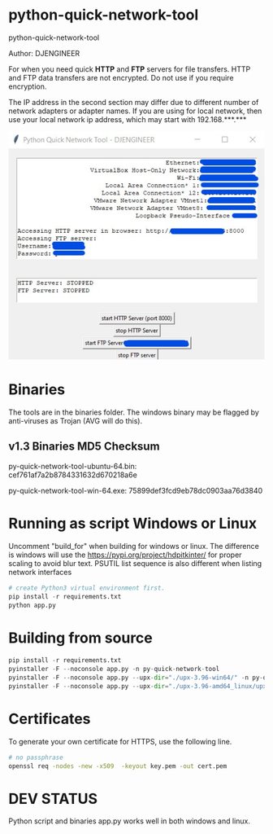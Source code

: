# python-quick-network-tool
python-quick-network-tool

Author: DJENGINEER

For when you need quick **HTTP** and **FTP** servers for file transfers. HTTP and FTP data transfers are not encrypted. Do not use if you require encryption.

The IP address in the second section may differ due to different number of network adapters or adapter names. If you are using for local network, then use your local network ip address, which may start with 192.168.\*\*\*.\*\*\*

![python quick network tool](https://github.com/djengineer/python-quick-network-tool/blob/main/screenshot.jpg?raw=true)



# Binaries
The tools are in the binaries folder. The windows binary may be flagged by anti-viruses as Trojan (AVG will do this). 

## v1.3 Binaries MD5 Checksum
py-quick-network-tool-ubuntu-64.bin: cef761af7a2b8784331632d670218a6e

py-quick-network-tool-win-64.exe: 75899def3fcd9eb78dc0903aa76d3840


# Running as script Windows or Linux

Uncomment "build_for" when building for windows or linux.
The difference is windows will use the https://pypi.org/project/hdpitkinter/ for proper scaling to avoid blur text. PSUTIL list sequence is also different when listing network interfaces

```python
# create Python3 virtual environment first.
pip install -r requirements.txt
python app.py

```

# Building from source
```python
pip install -r requirements.txt
pyinstaller -F --noconsole app.py -n py-quick-network-tool
pyinstaller -F --noconsole app.py --upx-dir="./upx-3.96-win64/" -n py-quick-network-tool
pyinstaller -F --noconsole app.py --upx-dir="./upx-3.96-amd64_linux/upx" -n py-quick-network-tool

```

# Certificates
To generate your own certificate for HTTPS, use the following line.
```bash
# no passphrase
openssl req -nodes -new -x509  -keyout key.pem -out cert.pem
```

# DEV STATUS

Python script and binaries app.py works well in both windows and linux.




